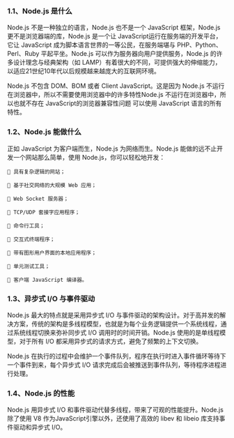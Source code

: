 <h3>1.1、Node.js 是什么</h3>

Node.js 不是一种独立的语言，Node.js 也不是一个 JavaScript 框架，Node.js 更不是浏览器端的库，Node.js 是一个让 JavaScript运行在服务端的开发平台，它让 JavaScript 成为脚本语言世界的一等公民，在服务端堪与 PHP、Python、Perl、Ruby 平起平坐。Node.js 可以作为服务器向用户提供服务，Node.js 的许多设计理念与经典架构（如 LAMP）有着很大的不同，可提供强大的伸缩能力，以适应21世纪10年代以后规模越来越庞大的互联网环境。

Node.js 不包含 DOM、BOM 或者 Client JavaScript。这是因为 Node.js 不运行在浏览器中，所以不需要使用浏览器中的许多特性Node.js 不运行在浏览器中，所以也就不存在 JavaScript的浏览器兼容性问题 可以使用 JavaScript 语言的所有特性。


<h3>1.2、Node.js 能做什么</h3>

正如 JavaScript 为客户端而生，Node.js 为网络而生。Node.js 能做的远不止开发一个网站那么简单，使用 Node.js，你可以轻松地开发：

	 具有复杂逻辑的网站；

	 基于社交网络的大规模 Web 应用；

	 Web Socket 服务器；

	 TCP/UDP 套接字应用程序；

	 命令行工具；

	 交互式终端程序；

	 带有图形用户界面的本地应用程序；

	 单元测试工具；

	 客户端 JavaScript 编译器。


<h3>1.3、异步式 I/O 与事件驱动</h3>

Node.js 最大的特点就是采用异步式 I/O 与事件驱动的架构设计。对于高并发的解决方案，传统的架构是多线程模型，也就是为每个业务逻辑提供一个系统线程，通过系统线程切换来弥补同步式 I/O 调用时的时间开销。Node.js 使用的是单线程模型，对于所有 I/O 都采用异步式的请求方式，避免了频繁的上下文切换。

Node.js 在执行的过程中会维护一个事件队列，程序在执行时进入事件循环等待下一个事件到来，每个异步式 I/O 请求完成后会被推送到事件队列，等待程序进程进行处理。


<h3>1.4、Node.js 的性能</h3>

Node.js 用异步式 I/O 和事件驱动代替多线程，带来了可观的性能提升。Node.js 除了使用 V8 作为JavaScript引擎以外，还使用了高效的 libev 和 libeio 库支持事件驱动和异步式 I/O。